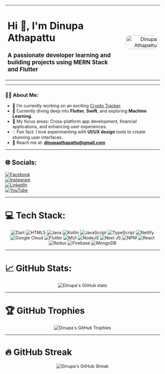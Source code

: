 <!-- 🌟 Welcome Section -->
<div align="center">
  <table style="width:100%; max-width: 800px; margin: auto;">
    <tr>
      <td align="left" valign="middle" style="padding-right: 20px;">
        <h1>Hi 👋, I'm Dinupa Athapattu</h1>
        <h3>A passionate developer learning and building projects using MERN Stack and Flutter</h3>
      </td>
      <td align="right" valign="middle">
        <img src="https://repository-images.githubusercontent.com/588181932/e36ec678-7984-4cdd-8e4c-a3932772ff8e" 
             alt="Dinupa Athapattu" 
             style="width: 100%; max-width: 200px; border-radius: 10px;" />
      </td>
    </tr>
  </table>
</div>

---

<!-- 📋 About Me Section -->
### 🧑‍💻 About Me:
- 🔭 I’m currently working on an exciting [Crypto Tracker](https://github.com/DinupaAthapattu/Crypto-Tracker).  
- 🌱 Currently diving deep into **Flutter**, **Swift**, and exploring **Machine Learning**.  
- 🎯 My focus areas: Cross-platform app development, financial applications, and enhancing user experiences.  
- 💡 Fun fact: I love experimenting with **UI/UX design** tools to create stunning user interfaces.  
- 📧 Reach me at: **dinupaathapattu@gmail.com**  

---

## 🌐 Socials:
[![Facebook](https://img.shields.io/badge/Facebook-%231877F2.svg?logo=Facebook&logoColor=white)](https://facebook.com/DinupaAthapttu)  
[![Instagram](https://img.shields.io/badge/Instagram-%23E4405F.svg?logo=Instagram&logoColor=white)](https://instagram.com/dinuupa)  
[![LinkedIn](https://img.shields.io/badge/LinkedIn-%230077B5.svg?logo=linkedin&logoColor=white)](https://linkedin.com/in/dinupa-athapattu)  
[![YouTube](https://img.shields.io/badge/YouTube-%23FF0000.svg?logo=YouTube&logoColor=white)](https://youtube.com/@DinupaAthapattu)  

---

# 💻 Tech Stack:
<div align="center">
  <img src="https://img.shields.io/badge/dart-%230175C2.svg?style=for-the-badge&logo=dart&logoColor=white" alt="Dart" />
  <img src="https://img.shields.io/badge/html5-%23E34F26.svg?style=for-the-badge&logo=html5&logoColor=white" alt="HTML5" />
  <img src="https://img.shields.io/badge/java-%23ED8B00.svg?style=for-the-badge&logo=openjdk&logoColor=white" alt="Java" />
  <img src="https://img.shields.io/badge/kotlin-%237F52FF.svg?style=for-the-badge&logo=kotlin&logoColor=white" alt="Kotlin" />
  <img src="https://img.shields.io/badge/javascript-%23323330.svg?style=for-the-badge&logo=javascript&logoColor=%23F7DF1E" alt="JavaScript" />
  <img src="https://img.shields.io/badge/typescript-%23007ACC.svg?style=for-the-badge&logo=typescript&logoColor=white" alt="TypeScript" />
  <img src="https://img.shields.io/badge/netlify-%23000000.svg?style=for-the-badge&logo=netlify&logoColor=#00C7B7" alt="Netlify" />
  <img src="https://img.shields.io/badge/GoogleCloud-%234285F4.svg?style=for-the-badge&logo=google-cloud&logoColor=white" alt="Google Cloud" />
  <img src="https://img.shields.io/badge/flutter-%2302569B.svg?style=for-the-badge&logo=flutter&logoColor=white" alt="Flutter" />
  <img src="https://img.shields.io/badge/mui-%230081CB.svg?style=for-the-badge&logo=mui&logoColor=white" alt="MUI" />
  <img src="https://img.shields.io/badge/node.js-6DA55F?style=for-the-badge&logo=node.js&logoColor=white" alt="NodeJS" />
  <img src="https://img.shields.io/badge/next-black?style=for-the-badge&logo=next.js&logoColor=white" alt="Next JS" />
  <img src="https://img.shields.io/badge/npm-%23CB3837.svg?style=for-the-badge&logo=npm&logoColor=white" alt="NPM" />
  <img src="https://img.shields.io/badge/react-%2320232a.svg?style=for-the-badge&logo=react&logoColor=%2361DAFB" alt="React" />
  <img src="https://img.shields.io/badge/redux-%23593d88.svg?style=for-the-badge&logo=redux&logoColor=white" alt="Redux" />
  <img src="https://img.shields.io/badge/firebase-%23FFCA28.svg?style=for-the-badge&logo=firebase&logoColor=black" alt="Firebase" />
  <img src="https://img.shields.io/badge/mongodb-%234ea94b.svg?style=for-the-badge&logo=mongodb&logoColor=white" alt="MongoDB" />
</div>

---

# 📈 GitHub Stats:
<div align="center">
  <img src="https://github-readme-stats.vercel.app/api?username=DinupaAthapattu&show_icons=true&theme=radical" alt="Dinupa's GitHub stats" />
</div>

---

# 🏆 GitHub Trophies
<div align="center">
  <img src="https://github-profile-trophy.vercel.app/?username=DinupaAthapattu&theme=onedark" alt="Dinupa's GitHub Trophies" />
</div>

---

# 🔥 GitHub Streak
<div align="center">
  <img src="https://streak-stats.demolab.com?user=DinupaAthapattu&theme=highcontrast&border_radius=5" alt="Dinupa's GitHub Streak" />
</div>
